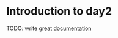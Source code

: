 # Introduction to day2

TODO: write [great documentation](http://jacobian.org/writing/what-to-write/)
